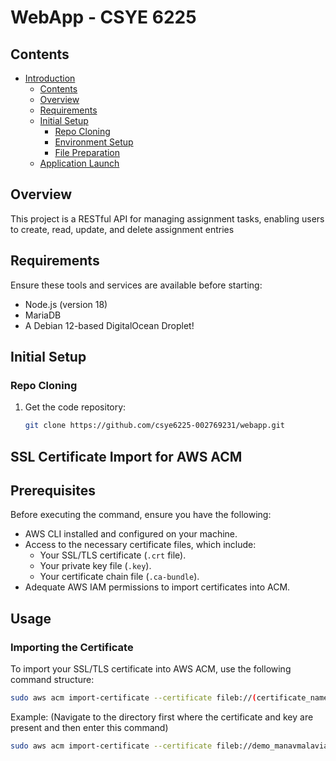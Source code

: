 # WebApp - CSYE 6225

## Contents

- [Introduction](#introduction)
  - [Contents](#contents)
  - [Overview](#overview)
  - [Requirements](#requirements)
  - [Initial Setup](#initial-setup)
    - [Repo Cloning](#repo-cloning)
    - [Environment Setup](#environment-setup)
    - [File Preparation](#file-preparation)
  - [Application Launch](#application-launch)

## Overview

This project is a RESTful API for managing assignment tasks, enabling users to create, read, update, and delete assignment entries

## Requirements

Ensure these tools and services are available before starting:
- Node.js (version 18)
- MariaDB
- A Debian 12-based DigitalOcean Droplet!

## Initial Setup

### Repo Cloning

1. Get the code repository:
   ```bash
   git clone https://github.com/csye6225-002769231/webapp.git


## SSL Certificate Import for AWS ACM

## Prerequisites

Before executing the command, ensure you have the following:

- AWS CLI installed and configured on your machine.
- Access to the necessary certificate files, which include:
  - Your SSL/TLS certificate (`.crt` file).
  - Your private key file (`.key`).
  - Your certificate chain file (`.ca-bundle`).
- Adequate AWS IAM permissions to import certificates into ACM.

## Usage

### Importing the Certificate

To import your SSL/TLS certificate into AWS ACM, use the following command structure:

```bash
sudo aws acm import-certificate --certificate fileb://(certificate_name).crt --private-key fileb://(private_key_filename).key --certificate-chain fileb://(ca_bundle_certificate_name).ca-bundle --region (region_imported_to) --profile (profile_imported_to)
```

Example:
(Navigate to the directory first where the certificate and key are present and then enter this command)

```bash
sudo aws acm import-certificate --certificate fileb://demo_manavmalavia_me/demo_manavmalavia_me.crt --private-key fileb://demo_manavmalavia_me/private.key --certificate-chain fileb://demo_manavmalavia_me/demo_manavmalavia_me.ca-bundle --profile demo --region us-west-2 
